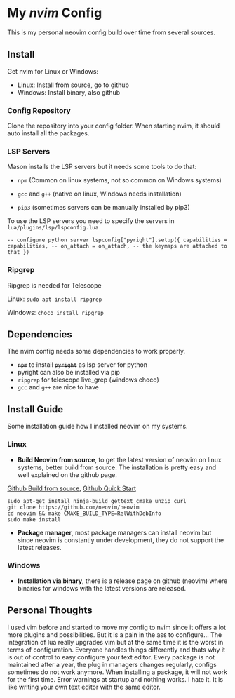 # My *nvim* Config 

This is my personal neovim config build over time from several sources.


## Install

Get nvim for Linux or Windows:

- Linux: Install from source, go to github
- Windows: Install binary, also github

### Config Repository

Clone the repository into your config folder.
When starting nvim, it should auto install all the packages.

### LSP Servers

Mason installs the LSP servers but it needs some tools to do that:

- `npm` (Common on linux systems, not so common on Windows systems)
- `gcc` and `g++` (native on linux, Windows needs installation)

- `pip3` (sometimes servers can be manually installed by pip3)


To use the LSP servers you need to specify the servers in `lua/plugins/lsp/lspconfig.lua`


`
-- configure python server
lspconfig["pyright"].setup({
    capabilities = capabilities,
    -- on_attach = on_attach, -- the keymaps are attached to that
})
`



### Ripgrep

Ripgrep is needed for Telescope

Linux:
`
sudo apt install ripgrep
`

Windows:
`
choco install ripgrep
`


## Dependencies

The nvim config needs some dependencies to work properly.

- ~~`npm` to install `pyright` as lsp server for python~~
- pyright can also be installed via pip
- `ripgrep` for telescope live_grep (windows choco)
- `gcc` and `g++` are nice to have


## Install Guide

Some installation guide how I installed neovim on my systems.

### Linux

- **Build Neovim from source**, to get the latest version of neovim on linux 
systems, better build from source. The installation is pretty easy and well 
explained on the github page. 

[Github Build from source](https://github.com/neovim/neovim/wiki/Installing-Neovim#install-from-source), [Github Quick Start](https://github.com/neovim/neovim/wiki/Building-Neovim)

```
sudo apt-get install ninja-build gettext cmake unzip curl
git clone https://github.com/neovim/neovim
cd neovim && make CMAKE_BUILD_TYPE=RelWithDebInfo
sudo make install
```

- **Package manager**, most package managers can install neovim but since neovim 
is constantly under development, they do not support the latest releases. 

### Windows

- **Installation via binary**, there is a release page on github (neovim) where
binaries for windows with the latest versions are released. 



## Personal Thoughts

I used vim before and started to move my config to nvim since it offers a lot 
more plugins and possibilities. But it is a pain in the ass to configure...
The integration of lua really upgrades vim but at the same time it is the worst
in terms of configuration. Everyone handles things differently and thats why 
it is out of control to easy configure your text editor. Every package is
not maintained after a year, the plug in managers changes regularly, configs 
sometimes do not work anymore. When installing a package, it will not work for 
the first time. Error warnings at startup and nothing works. I hate it. 
It is like writing your own text editor with the same editor. 
